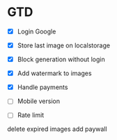 # GTD

- [x] Login Google
- [x] Store last image on localstorage
- [x] Block generation without login
- [x] Add watermark to images
- [x] Handle payments
- [ ] Mobile version
- [ ] Rate limit



delete expired images
add paywall